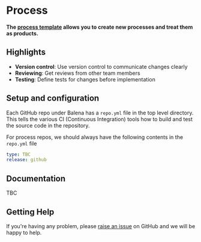 # Process

**The [process template](https://github.com/product-os/process-template) allows you to create new processes and treat them as products.**

## Highlights

- **Version control**: Use version control to communicate changes clearly
- **Reviewing**: Get reviews from other team members
- **Testing**: Define tests for changes before implementation

## Setup and configuration

Each GitHub repo under Balena has a `repo.yml` file in the top level directory. This tells the various CI (Continuous Integration) tools how to build and test the source code in the repository.

For process repos, we should always have the following contents in the `repo.yml` file

```yaml
type: TBC
release: github

```


## Documentation

TBC

## Getting Help

If you're having any problem, please [raise an issue](https://https://github.com/product-os/process/issues/new) on GitHub and we will be happy to help.
